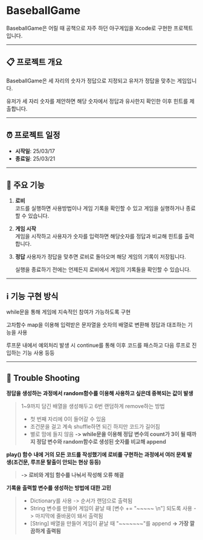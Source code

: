 
# BaseballGame

BaseballGame은 어릴 때 공책으로 자주 하던 야구게임을 Xcode로 구현한 프로젝트입니다.

---

## 📋 프로젝트 개요

BaseballGame은 세 자리의 숫자가 정답으로 지정되고 유저가 정답을 맞추는 게임입니다.

유저가 세 자리 숫자를 제안하면 해당 숫자에서 정답과 유사한지 확인한 이후 힌트를 제출합니다. 

---

## ⏰ 프로젝트 일정

- **시작일**: 25/03/17  
- **종료일**: 25/03/21

---

## 📱 주요 기능

1. **로비**  
   코드를 실행하면 사용방법이나 게임 기록을 확인할 수 있고 게임을 실행하거나 종료할 수 있습니다.

2. **게임 시작**  
   게임을 시작하고 사용자가 숫자를 입력하면 해당숫자를 정답과 비교해 힌트를 출력합니다.

3. **정답**
   사용자가 정답을 맞추면 로비로 돌아오며 해당 게임의 기록이 저장됩니다.

   실행을 종료하기 전에는 언제든지 로비에서 게임의 기록들을 확인할 수 있습니다. 

---

## ℹ️ 기능 구현 방식

while문을 통해 게임에 지속적인 참여가 가능하도록 구현

고차함수 map을 이용해 입력받은 문자열을 숫자의 배열로 변환해 정답과 대조하는 기능을 사용

루프문 내에서 예외처리 발생 시 continue를 통해 이후 코드를 패스하고 다음 루프로 진입하는 기능 사용 등등

---

## 🔫 Trouble Shooting

**정답을 생성하는 과정에서 random함수를 이용해 사용하고 싶은데 중복되는 값이 발생**
> 1~9까지 담긴 배열을 생성해두고 6번 랜덤하게 remove하는 방법
> - 첫 번째 자리에 0이 들어갈 수 있음
> - 조건문을 걸고 계속 shuffle하면 되긴 하지만 코드가 길어짐
> - 별로 맘에 들지 않음
> **-> while문을 이용해 정답 변수의 count가 3이 될 때까지 정답 변수와 random함수로 생성된 숫자를 비교해 append**

**play() 함수 내에 거의 모든 코드를 작성했기에 로비를 구현하는 과정에서 여러 문제 발생(조건문, 루프문 탈출이 안되는 현상 등등)**
> **-> 로비와 게임 함수를 나눠서 작성해 오류 해결**

**기록을 출력할 변수를 생성하는 방법에 대한 고민**
> - Dictionary를 사용
> -> 순서가 랜덤으로 출력됨
> - String 변수를 만들어 게임이 끝날 때 [변수 += "~~~~~ \n"] 되도록 사용
> -> 마지막에 줄바꿈이 돼서 출력됨
> - [String] 배열을 만들어 게임이 끝날 때 "~~~~~~~"를 append
>	**-> 가장 깔끔하게 출력됨**
